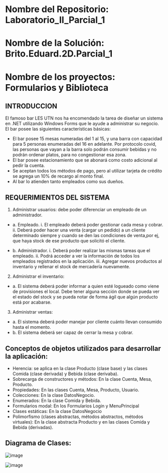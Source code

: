# Nombre del Repositorio: Laboratorio_II_Parcial_1

# Nombre de la Solución: Brito.Eduard.2D.Parcial_1

# Nombre de los proyectos: Formularios y Biblioteca

## INTRODUCCION

El famoso bar LES UTN nos ha encomendado la tarea de diseñar un sistema en .NET utilizando
Windows Forms que le ayude a administrar su negocio.
El bar posee las siguientes características básicas:

* El bar posee 15 mesas numeradas del 1 al 15, y una barra con capacidad para 5 personas
enumeradas del 16 en adelante. Por protocolo covid, las personas que vayan a la barra solo
podrán consumir bebidas y no podrán ordenar platos, para no congestionar esa zona.
* El bar posee estacionamiento que se abonará como costo adicional al pedir la cuenta.
* Se aceptan todos los métodos de pago, pero al utilizar tarjeta de crédito se agrega un 10%
de recargo al monto final.
* Al bar lo atienden tanto empleados como sus dueños.

## REQUERIMIENTOS DEL SISTEMA

1. Administrar usuarios: debe poder diferenciar un empleado de un administrador.

  * a. Empleado.
    i. El empleado deberá poder gestionar cada mesa y cobrar.
    ii. Deberá poder hacer una venta (cargar un pedido) a un cliente determinado siempre y cuando se den 
    las condiciones de venta,por ej, que haya stock de ese producto que solicitó el cliente.

  * b. Administrador.
    i. Deberá poder realizar las mismas tareas que el empleado.
    ii. Podrá acceder a ver la información de todos los empleados registrados en la aplicación.
    iii. Agregar nuevos productos al inventario y rellenar el stock de mercadería nuevamente.
    
2. Administrar el inventario:

  * a. El sistema deberá poder informar a quien esté logueado como viene de provisiones
     el local. Debe tener alguna sección donde se pueda ver el estado del stock y se
     pueda notar de forma ágil que algún producto está por acabarse.
     
3. Administrar ventas:

  * a. El sistema deberá poder manejar por cliente cuánto llevan consumido hasta el
     momento.
  * b. El sistema deberá ser capaz de cerrar la mesa y cobrar.
  
  ## Conceptos de objetos utilizados para desarrollar la aplicación:
  
  * Herencia: se aplica en la clase Producto (clase base) y las clases Comida (clase derivada) y Bebida (clase derivaba).
  * Sobrecarga de constructores y métodos: En la clase Cuenta, Mesa, Producto.
  * Propiedades: En las clases Cuenta, Mesa, Producto, Usuario.
  * Colecciones: En la clase DatosNegocio.
  * Enumerados: En la clase Comida y Bebida.
  * Formularios modal: En los Formularios Login y MenuPrincipal
  * Clases estáticas: En la clase DatosNegocio
  * Polimorfismo (clases abstractas, métodos abstractos, métodos virtuales): En la clase abstracta Producto y en las clases Comida y Bebida (derivadas).
  
  ## Diagrama de Clases:
  
  ![image](https://user-images.githubusercontent.com/60559234/170136047-0bfcd990-5e52-4c8a-a21c-3923203690dc.png)

  ![image](https://user-images.githubusercontent.com/60559234/168913937-deba6e33-0cfc-4a70-8358-b770b7399ef6.png)

  
